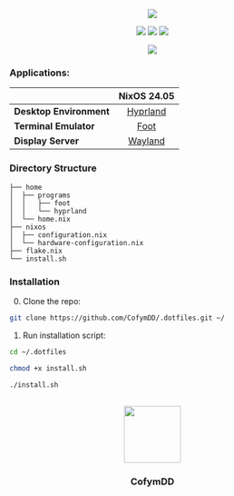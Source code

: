 <div align="center">

[![](https://readme-typing-svg.demolab.com?font=JetBrains&size=32&duration=3000&pause=1000&color=928374&center=true&vCenter=true&random=false&width=600&lines=My+NixOS+Dotfiles;CofymDD+Dotfiles;Hyprland+Dotfiles;NixOS+Dotfiles;CofymDD+Hyprland+NixOS+Dotfiles)](https://git.io/typing-svg)

![](https://img.shields.io/github/stars/shvedes/dotfiles?style=for-the-badge&label=Stars&color=b57614)
![](https://img.shields.io/github/last-commit/shvedes/dotfiles?style=for-the-badge&color=b57614)
![](https://img.shields.io/github/license/shvedes/dotfiles?style=for-the-badge&color=b57614)

![](https://img.shields.io/github/repo-size/shvedes/dotfiles?style=for-the-badge&logoColor=%23ffffff&label=Size&color=%23b57614)

</div>

### Applications:

|                         |                NixOS 24.05                 |
| ----------------------- | :----------------------------------------: |
| **Desktop Environment** |      [Hyprland](https://hyprland.org)      |
| **Terminal Emulator**   |   [Foot](https://codeberg.org/dnkl/foot)   |
| **Display Server**      | [Wayland](https://wayland.freedesktop.org) |

### Directory Structure

```
├── home
│  ├── programs
│  │   ├── foot
│  │   └── hyprland
│  └── home.nix
├── nixos
│  ├── configuration.nix
│  └── hardware-configuration.nix
├── flake.nix
└── install.sh
```

### Installation

0. Clone the repo:

```bash
git clone https://github.com/CofymDD/.dotfiles.git ~/
```

1. Run installation script:

```bash
cd ~/.dotfiles
```

```bash
chmod +x install.sh
```

```bash
./install.sh
```

##

<div id="header" align="center">
    <a href="https://cofymdd.com">
        <img src="https://i.imgur.com/MlkPDUj.png" width="100"/>
    </a>
    <h3>CofymDD</h3>
</div>
